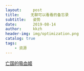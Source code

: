 ```yaml
---
layout:     post
title:     无聊可以看看的备忘录
subtitle:   姿势
date:       2019-08-14
author:     kkzh
header-img: img/optimization.png
catalog: true
tags:
    - 资源
---
```


[亡国的吸血姬](https://pan.baidu.com/s/1MUsg7OrdH1xGS1_W93vtfg)

